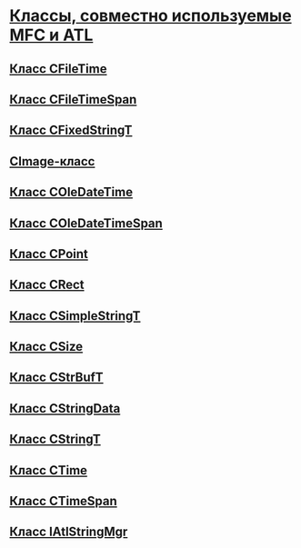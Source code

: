 # <a name="classes-shared-by-mfc-and-atlclasses-shared-by-mfc-and-atlmd"></a>[Классы, совместно используемые MFC и ATL](classes-shared-by-mfc-and-atl.md)
## <a name="cfiletime-classcfiletime-classmd"></a>[Класс CFileTime](cfiletime-class.md)
## <a name="cfiletimespan-classcfiletimespan-classmd"></a>[Класс CFileTimeSpan](cfiletimespan-class.md)
## <a name="cfixedstringt-classcfixedstringt-classmd"></a>[Класс CFixedStringT](cfixedstringt-class.md)
## <a name="cimage-classcimage-classmd"></a>[CImage-класс](cimage-class.md)
## <a name="coledatetime-classcoledatetime-classmd"></a>[Класс COleDateTime](coledatetime-class.md)
## <a name="coledatetimespan-classcoledatetimespan-classmd"></a>[Класс COleDateTimeSpan](coledatetimespan-class.md)
## <a name="cpoint-classcpoint-classmd"></a>[Класс CPoint](cpoint-class.md)
## <a name="crect-classcrect-classmd"></a>[Класс CRect](crect-class.md)
## <a name="csimplestringt-classcsimplestringt-classmd"></a>[Класс CSimpleStringT](csimplestringt-class.md)
## <a name="csize-classcsize-classmd"></a>[Класс CSize](csize-class.md)
## <a name="cstrbuft-classcstrbuft-classmd"></a>[Класс CStrBufT](cstrbuft-class.md)
## <a name="cstringdata-classcstringdata-classmd"></a>[Класс CStringData](cstringdata-class.md)
## <a name="cstringt-classcstringt-classmd"></a>[Класс CStringT](cstringt-class.md)
## <a name="ctime-classctime-classmd"></a>[Класс CTime](ctime-class.md)
## <a name="ctimespan-classctimespan-classmd"></a>[Класс CTimeSpan](ctimespan-class.md)
## <a name="iatlstringmgr-classiatlstringmgr-classmd"></a>[Класс IAtlStringMgr](iatlstringmgr-class.md)
